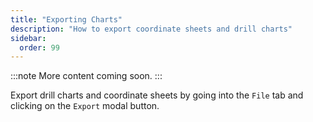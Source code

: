 ```yaml
---
title: "Exporting Charts"
description: "How to export coordinate sheets and drill charts"
sidebar:
  order: 99
---
```


:::note
More content coming soon.
:::

Export drill charts and coordinate sheets by going into the `File` tab and clicking on the `Export` modal button.
